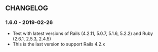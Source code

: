 ## CHANGELOG

### 1.6.0 - 2019-02-26

* Test with latest versions of Rails (4.2.11, 5.0.7, 5.1.6, 5.2.2) and Ruby (2.6.1, 2.5.3, 2.4.5)
* This is the last version to support Rails 4.2.x
